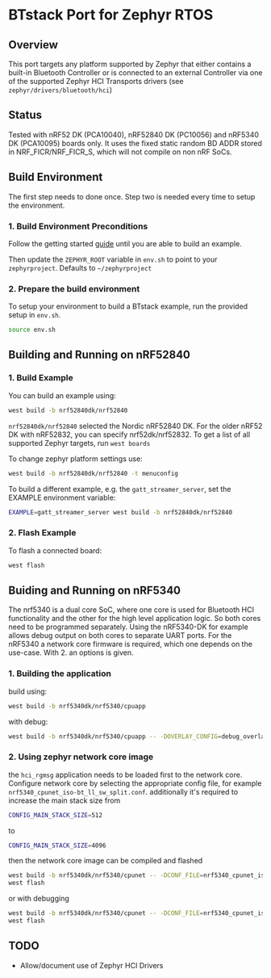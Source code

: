 # BTstack Port for Zephyr RTOS

## Overview

This port targets any platform supported by Zephyr that either contains a built-in Bluetooth Controller
or is connected to an external Controller via one of the supported Zephyr HCI Transports drivers (see `zephyr/drivers/bluetooth/hci`)

## Status

Tested with nRF52 DK (PCA10040), nRF52840 DK (PC10056) and nRF5340 DK (PCA10095) boards only. It uses the fixed static random BD ADDR stored in NRF_FICR/NRF_FICR_S, which will not compile on non nRF SoCs.

## Build Environment
The first step needs to done once. Step two is needed every time to setup the environment.

### 1. Build Environment Preconditions

Follow the getting started [guide](https://docs.zephyrproject.org/latest/develop/getting_started/index.html)
until you are able to build an example.

Then update the `ZEPHYR_ROOT` variable in `env.sh` to point to your `zephyrproject`. Defaults to `~/zephyrproject`


### 2. Prepare the build environment

To setup your environment to build a BTstack example, run the provided setup in `env.sh`.

```sh
source env.sh
```

## Building and Running on nRF52840

### 1. Build Example

You can build an example using:
```sh
west build -b nrf52840dk/nrf52840
```

`nrf52840dk/nrf52840` selected the Nordic nRF52840 DK. For the older nRF52 DK with nRF52832, you can specify nrf52dk/nrf52832.
To get a list of all supported Zephyr targets, run `west boards`

To change zephyr platform settings use:
```sh
west build -b nrf52840dk/nrf52840 -t menuconfig
```

To build a different example, e.g. the `gatt_streamer_server`, set the EXAMPLE environment variable:
```sh
EXAMPLE=gatt_streamer_server west build -b nrf52840dk/nrf52840
```

### 2. Flash Example

To flash a connected board:
```sh
west flash
```

## Buiding and Running on nRF5340

The nrf5340 is a dual core SoC, where one core is used for Bluetooth HCI functionality and
the other for the high level application logic. So both cores need to be programmed separately.
Using the nRF5340-DK for example allows debug output on both cores to separate UART ports.
For the nRF5340 a network core firmware is required, which one depends on the use-case.
With 2. an options is given.

### 1. Building the application
build using:
```sh
west build -b nrf5340dk/nrf5340/cpuapp
```
with debug:
```sh
west build -b nrf5340dk/nrf5340/cpuapp -- -DOVERLAY_CONFIG=debug_overlay.conf
```

### 2. Using zephyr network core image
the `hci_rgmsg` application needs to be loaded first to the network core.
Configure network core by selecting the appropriate config file, for example `nrf5340_cpunet_iso-bt_ll_sw_split.conf`.
additionally it's required to increase the main stack size from
```sh
CONFIG_MAIN_STACK_SIZE=512
```
to
```sh
CONFIG_MAIN_STACK_SIZE=4096
```
then the network core image can be compiled and flashed
```sh
west build -b nrf5340dk/nrf5340/cpunet -- -DCONF_FILE=nrf5340_cpunet_iso-bt_ll_sw_split.conf
west flash
```
or with debugging
```sh
west build -b nrf5340dk/nrf5340/cpunet -- -DCONF_FILE=nrf5340_cpunet_iso-bt_ll_sw_split.conf -DOVERLAY_CONFIG=debug_overlay.conf
west flash
```

## TODO

- Allow/document use of Zephyr HCI Drivers


